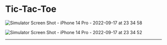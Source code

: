 # Tic-Tac-Toe
![Simulator Screen Shot - iPhone 14 Pro - 2022-09-17 at 23 34 58](https://user-images.githubusercontent.com/96183439/190874064-1b029d62-5404-4771-beb9-c8d686090f11.png)

![Simulator Screen Shot - iPhone 14 Pro - 2022-09-17 at 23 34 52](https://user-images.githubusercontent.com/96183439/190874066-56797922-a563-47c5-b968-a1e9952d6b45.png)
****
